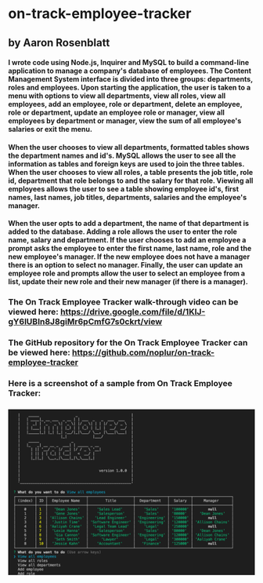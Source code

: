 # on-track-employee-tracker
## by Aaron Rosenblatt

#### I wrote code using Node.js, Inquirer and MySQL to build a command-line application to manage a company's database of employees. The Content Management System interface is divided into three groups: departments, roles and employees. Upon starting the application, the user is taken to a menu with options to view all departments, view all roles, view all employees, add an employee, role or department, delete an employee, role or department, update an employee role or manager, view all employees by department or manager, view the sum of all employee's salaries or exit the menu.

#### When the user chooses to view all departments, formatted tables shows the department names and id's. MySQL allows the user to see all the information as tables and foreign keys are used to join the three tables. When the user chooses to view all roles, a table presents the job title, role id, department that role belongs to and the salary for that role. Viewing all employees allows the user to see a table showing employee id's, first names, last names, job titles, departments, salaries and the employee's manager. 

#### When the user opts to add a department, the name of that department is added to the database. Adding a role allows the user to enter the role name, salary and department. If the user chooses to add an employee a prompt asks the employee to enter the first name, last name, role and the new employee's manager. If the new employee does not have a manager there is an option to select no manager. Finally, the user can update an employee role and prompts allow the user to select an employee from a list, update their new role and their new manager (if there is a manager).

### The On Track Employee Tracker walk-through video can be viewed here: https://drive.google.com/file/d/1KIJ-gY6lUBIn8J8giMr6pCmfG7s0ckrt/view

### The GitHub repository for the On Track Employee Tracker can be viewed here: https://github.com/noplur/on-track-employee-tracker

### Here is a screenshot of a sample from On Track Employee Tracker:
### ![](./images/on-track-employee-tracker.jpg)